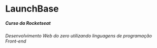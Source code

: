 # LaunchBase

##### Curso da Rocketseat 


###### Desenvolvimento Web do zero utilizando linguagens de programação Front-end 
